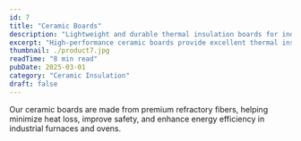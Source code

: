 ```yaml
---
id: 7
title: "Ceramic Boards"
description: "Lightweight and durable thermal insulation boards for industrial furnaces."
excerpt: "High-performance ceramic boards provide excellent thermal insulation and structural integrity."
thumbnail: ./product7.jpg
readTime: "8 min read"
pubDate: 2025-03-01
category: "Ceramic Insulation"
draft: false
---
```


Our ceramic boards are made from premium refractory fibers, helping minimize heat loss, improve safety, and enhance energy efficiency in industrial furnaces and ovens.
